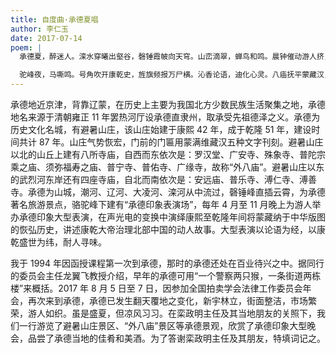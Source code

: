 ```yaml
---
title: 自度曲·承德夏唱
author: 李仁玉
date: 2017-07-14
poem: |
  承德夏，醉迷人。滦水穿曦出壑谷，磬锤霞帔向天穹。山峦滴翠，蝉鸟和鸣。晨钟催动游人挤，暮鼓点亮千厦虹。

  驼峰夜，马嘶鸣。号角吹开康乾史，旌旗频报万尸横。沁香论语，迪化心灵。八庙抚平蒙藏汉，山庄胜过铁弯弓。
---
```


承德地近京津，背靠辽蒙，在历史上主要为我国北方少数民族生活聚集之地，承德地名来源于清朝雍正 11 年罢热河厅设承德直隶州，取承受先祖德泽之义。承德为历史文化名城，有避暑山庄，该山庄始建于康熙 42 年，成于乾隆 51 年，建设时间共计 87 年。山庄气势恢宏，门前的门匾用蒙满维藏汉五种文字刊刻。避暑山庄以北的山丘上建有八所寺庙，自西而东依次是：罗汉堂、广安寺、殊象寺、普陀宗乘之庙、须弥福寿之庙、普宁寺、普佑寺、广缘寺，故称“外八庙”。避暑山庄以东的武烈河东岸还有四座寺庙，自北而南依次是：安远庙、普乐寺、溥仁寺、溥善寺。承德为山城，潮河、辽河、大凌河、滦河从中流过，磬锤峰直插云霄，为承德著名旅游景点，骆驼峰下建有“承德印象表演场”，每年 4 月至 11 月晚上为游人举办承德印象大型表演，在声光电的变换中演绎康熙至乾隆年间将蒙藏纳于中华版图的恢弘历史，讲述康乾大帝治理北部中国的动人故事。大型表演以论语为经，以康乾盛世为纬，耐人寻味。

我于 1994 年因函授课程第一次到承德，那时的承德还处在百业待兴之中。据同行的委员会主任龙翼飞教授介绍，早年的承德可用“一个警察两只猴，一条街道两栋楼”来概括。2017 年 8 月 5 日至 7 日，因参加全国拍卖学会法律工作委员会年会，再次来到承德，承德已发生翻天覆地之变化，新宇林立，街面整洁，市场繁荣，游人如织。虽是盛夏，但凉风习习。在栾政明主任及其当地朋友的关照下，我们一行游览了避暑山庄景区、“外八庙”景区等承德景观，欣赏了承德印象大型晚会，品尝了承德当地的佳肴和美酒。为了答谢栾政明主任及其朋友，特填词记之。
